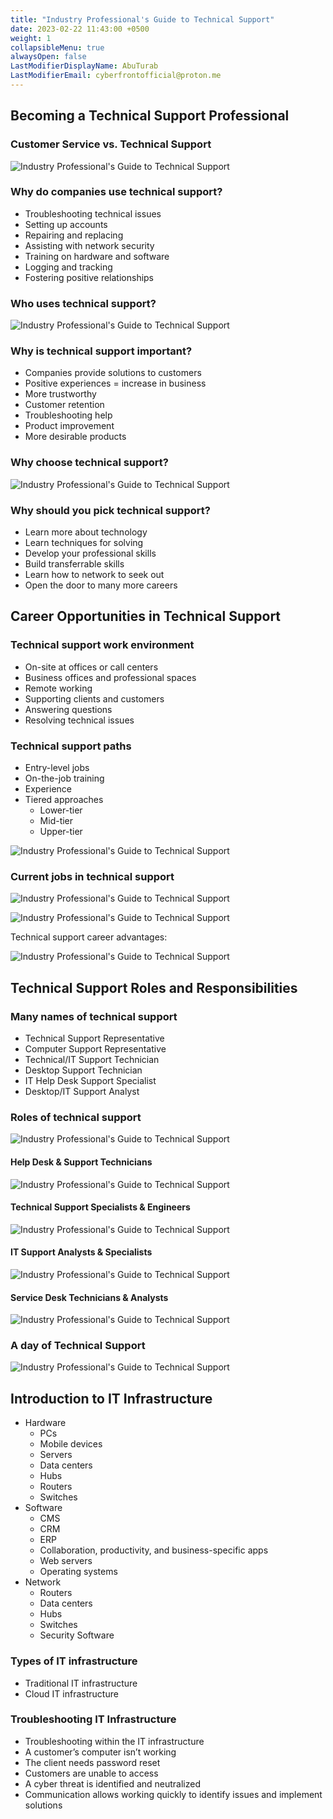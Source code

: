```yaml
---
title: "Industry Professional's Guide to Technical Support"
date: 2023-02-22 11:43:00 +0500
weight: 1
collapsibleMenu: true
alwaysOpen: false
LastModifierDisplayName: AbuTurab
LastModifierEmail: cyberfrontofficial@proton.me
---
```



## **Becoming a Technical Support Professional**

### Customer Service vs. Technical Support
  
![Industry Professional's Guide to Technical Support](/notes/Industry%20Professionals%20Guide%20to%20Technical%20Support.png)

### Why do companies use technical support?

- Troubleshooting technical issues
- Setting up accounts
- Repairing and replacing
- Assisting with network security
- Training on hardware and software
- Logging and tracking
- Fostering positive relationships

### Who uses technical support?
  
![Industry Professional's Guide to Technical Support](/notes/Industry%20Professionals%20Guide%20to%20Technical%20Support-1.png)

### Why is technical support important?

- Companies provide solutions to customers
- Positive experiences = increase in business
- More trustworthy
- Customer retention
- Troubleshooting help
- Product improvement
- More desirable products

### Why choose technical support?
  
![Industry Professional's Guide to Technical Support](/notes/Industry%20Professionals%20Guide%20to%20Technical%20Support-2.png)

### Why should you pick technical support?

- Learn more about technology
- Learn techniques for solving
- Develop your professional skills
- Build transferrable skills
- Learn how to network to seek out
- Open the door to many more careers

## **Career Opportunities in Technical Support**

### Technical support work environment

- On-site at offices or call centers
- Business offices and professional spaces
- Remote working
- Supporting clients and customers
- Answering questions
- Resolving technical issues

### Technical support paths

- Entry-level jobs
- On-the-job training
- Experience
- Tiered approaches
	- Lower-tier
	- Mid-tier
	- Upper-tier

![Industry Professional's Guide to Technical Support](/notes/Industry%20Professionals%20Guide%20to%20Technical%20Support-3.png)

### Current jobs in technical support
  
![Industry Professional's Guide to Technical Support](/notes/Industry%20Professionals%20Guide%20to%20Technical%20Support-4.png)
  
![Industry Professional's Guide to Technical Support](/notes/Industry%20Professionals%20Guide%20to%20Technical%20Support-5.png)
  
Technical support career advantages:

![Industry Professional's Guide to Technical Support](/notes/Industry%20Professionals%20Guide%20to%20Technical%20Support-6.png)

## **Technical Support Roles and Responsibilities**

### Many names of technical support

- Technical Support Representative
- Computer Support Representative
- Technical/IT Support Technician
- Desktop Support Technician
- IT Help Desk Support Specialist
- Desktop/IT Support Analyst

### **Roles of technical support**
  
![Industry Professional's Guide to Technical Support](/notes/Industry%20Professionals%20Guide%20to%20Technical%20Support-7.png)

#### Help Desk & Support Technicians
  
![Industry Professional's Guide to Technical Support](/notes/Industry%20Professionals%20Guide%20to%20Technical%20Support-8.png)

#### Technical Support Specialists & Engineers
  
![Industry Professional's Guide to Technical Support](/notes/Industry%20Professionals%20Guide%20to%20Technical%20Support-9.png)

#### IT Support Analysts & Specialists
  
![Industry Professional's Guide to Technical Support](/notes/Industry%20Professionals%20Guide%20to%20Technical%20Support-10.png)

#### Service Desk Technicians & Analysts
  
![Industry Professional's Guide to Technical Support](/notes/Industry%20Professionals%20Guide%20to%20Technical%20Support-11.png)

### A day of Technical Support
  
  ![Industry Professional's Guide to Technical Support](/notes/Industry%20Professionals%20Guide%20to%20Technical%20Support-12.png)

## **Introduction to IT Infrastructure**

- Hardware
	- PCs
	- Mobile devices
	- Servers
	- Data centers
	- Hubs
	- Routers
	- Switches
- Software
	- CMS
	- CRM
	- ERP
	- Collaboration, productivity, and business-specific apps
	- Web servers
	- Operating systems
- Network
	- Routers
	- Data centers
	- Hubs
	- Switches
	- Security Software

### Types of IT infrastructure

- Traditional IT infrastructure
- Cloud IT infrastructure

### Troubleshooting IT Infrastructure

- Troubleshooting within the IT infrastructure
- A customer’s computer isn’t working
- The client needs password reset
- Customers are unable to access
- A cyber threat is identified and neutralized
- Communication allows working quickly to identify issues and implement solutions
